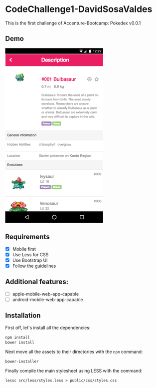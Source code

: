 # CodeChallenge1-DavidSosaValdes

This is the first challenge of Accenture-Bootcamp: Pokedex v0.0.1

## Demo

![Demo1](screenshots/demo-1.png)

## Requirements

- [X] Mobile first
- [X] Use Less for CSS
- [X] Use Bootstrap UI
- [X] Follow the guidelines

## Additional features:

- [ ] apple-mobile-web-app-capable
- [ ] android-mobile-web-app-capable

## Installation

First off, let's install all the dependencies:

	npm install
	bower install

Next move all the assets to their directories with the `npm` command:

	bower-installer

Finally compile the main stylesheet using LESS with the command:

	lessc src/less/styles.less > public/css/styles.css
